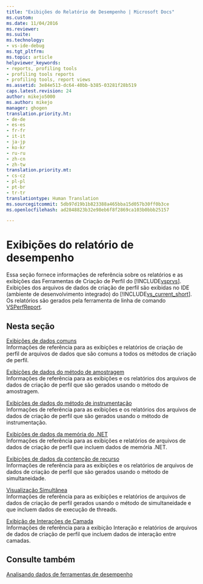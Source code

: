 ```yaml
---
title: "Exibições do Relatório de Desempenho | Microsoft Docs"
ms.custom: 
ms.date: 11/04/2016
ms.reviewer: 
ms.suite: 
ms.technology:
- vs-ide-debug
ms.tgt_pltfrm: 
ms.topic: article
helpviewer_keywords:
- reports, profiling tools
- profiling tools reports
- profiling tools, report views
ms.assetid: 3e84e513-dc64-40bb-b385-03281f28b519
caps.latest.revision: 24
author: mikejo5000
ms.author: mikejo
manager: ghogen
translation.priority.ht:
- de-de
- es-es
- fr-fr
- it-it
- ja-jp
- ko-kr
- ru-ru
- zh-cn
- zh-tw
translation.priority.mt:
- cs-cz
- pl-pl
- pt-br
- tr-tr
translationtype: Human Translation
ms.sourcegitcommit: 5db97d19b1b823388a465bba15d057b30ff0b3ce
ms.openlocfilehash: ad2848823b32e98eb6f8f2869ca103b0bbb25157

---
```

# <a name="performance-report-views"></a>Exibições do relatório de desempenho
Essa seção fornece informações de referência sobre os relatórios e as exibições das Ferramentas de Criação de Perfil do [!INCLUDE[vsprvs](../code-quality/includes/vsprvs_md.md)]. Exibições dos arquivos de dados de criação de perfil são exibidas no IDE (ambiente de desenvolvimento integrado) do [!INCLUDE[vs_current_short](../code-quality/includes/vs_current_short_md.md)]. Os relatórios são gerados pela ferramenta de linha de comando [VSPerfReport](../profiling/vsperfreport.md).  
  
## <a name="in-this-section"></a>Nesta seção  
 [Exibições de dados comuns](../profiling/common-data-views.md)  
 Informações de referência para as exibições e relatórios de criação de perfil de arquivos de dados que são comuns a todos os métodos de criação de perfil.  
  
 [Exibições de dados do método de amostragem](../profiling/profiler-sampling-method-data-views.md)  
 Informações de referência para as exibições e os relatórios dos arquivos de dados de criação de perfil que são gerados usando o método de amostragem.  
  
 [Exibições de dados do método de instrumentação](../profiling/instrumentation-method-data-views.md)  
 Informações de referência para as exibições e os relatórios dos arquivos de dados de criação de perfil que são gerados usando o método de instrumentação.  
  
 [Exibições de dados da memória do .NET](../profiling/dotnet-memory-data-views.md)  
 Informações de referência para as exibições e relatórios de arquivos de dados de criação de perfil que incluem dados de memória .NET.  
  
 [Exibições de dados da contenção de recurso](../profiling/resource-contention-data-views.md)  
 Informações de referência para as exibições e os relatórios de arquivos de dados de criação de perfil que são gerados usando o método de simultaneidade.  
  
 [Visualização Simultânea](../profiling/concurrency-visualizer.md)  
 Informações de referência para as exibições e relatórios de arquivos de dados de criação de perfil gerados usando o método de simultaneidade e que incluem dados de execução de threads.  
  
 [Exibição de Interações de Camada](../profiling/tier-interactions-view.md)  
 Informações de referência para a exibição Interação e relatórios de arquivos de dados de criação de perfil que incluem dados de interação entre camadas.  
  
## <a name="see-also"></a>Consulte também  
 [Analisando dados de ferramentas de desempenho](../profiling/analyzing-performance-tools-data.md)


<!--HONumber=Feb17_HO4-->


